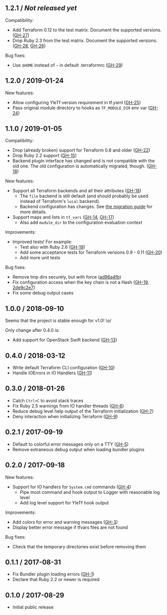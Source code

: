 ## 1.2.1 / _Not released yet_

Compatibility:

- Add Terraform 0.12 to the test matrix. Document the supported versions. ([GH-27](https://github.com/Yleisradio/yle_tf/pull/27))
- Drop Ruby 2.3 from the test matrix. Document the supported versions. ([GH-28](https://github.com/Yleisradio/yle_tf/pull/28), [GH-26](https://github.com/Yleisradio/yle_tf/pull/26))

Bug fixes:

- Use `$HOME` instead of `~` in default .terraformrc ([GH-29](https://github.com/Yleisradio/yle_tf/pull/29))

## 1.2.0 / 2019-01-24

New features:

- Allow configuring YleTf version requirement in tf.yaml ([GH-25](https://github.com/Yleisradio/yle_tf/pull/25))
- Pass original module directory to hooks as `TF_MODULE_DIR` env var ([GH-24](https://github.com/Yleisradio/yle_tf/pull/24))

## 1.1.0 / 2019-01-05

Compatibility:

- Drop (already broken) support for Terraform 0.8 and older ([GH-22](https://github.com/Yleisradio/yle_tf/pull/22))
- Drop Ruby 2.2 support ([GH-15](https://github.com/Yleisradio/yle_tf/pull/15))
- Backend plugin interface has changed and is not compatible with the old one. The old configuration is automatically migrated, though. ([GH-18](https://github.com/Yleisradio/yle_tf/pull/18))

New features:

- Support all Terraform backends and all their attributes ([GH-18](https://github.com/Yleisradio/yle_tf/pull/18))
    * The `file` backend is still default (and should probably be used instead of Terraform's `local` backend).
    * Backend configuration has changes. See [the migration guide](https://github.com/Yleisradio/yle_tf/wiki/Migrating-Configuration) for more details.
- Support maps and lists in `tf_vars` ([GH-14](https://github.com/Yleisradio/yle_tf/pull/14), [GH-17](https://github.com/Yleisradio/yle_tf/pull/17))
    * Also add `module_dir` to the configuration evaluation context

Improvements:

- Improved tests! For example:
    * Test also with Ruby 2.6 ([GH-19](https://github.com/Yleisradio/yle_tf/pull/19))
    * Add some acceptance tests for Terraform versions 0.9 - 0.11 ([GH-20](https://github.com/Yleisradio/yle_tf/pull/20))
    * Add more unit tests

Bug fixes:

- Remove tmp dirs securely, but with force ([ad96a4fb](https://github.com/Yleisradio/yle_tf/commit/ad96a4fb))
- Fix configuration access when the key chain is not a Hash ([GH-19](https://github.com/Yleisradio/yle_tf/pull/19), [2de9c2e7](https://github.com/Yleisradio/yle_tf/commit/2de9c2e7))
- Fix some debug output cases

## 1.0.0  / 2018-09-10

Seems that the project is stable enough for v1.0! \o/

Only change after 0.4.0 is:

- Add support for OpenStack Swift backend ([GH-13](https://github.com/Yleisradio/yle_tf/pull/13))

## 0.4.0  / 2018-03-12

- Write default Terraform CLI configuration ([GH-10](https://github.com/Yleisradio/yle_tf/pull/10))
- Handle IOErrors in IO Handlers ([GH-11](https://github.com/Yleisradio/yle_tf/pull/11))

## 0.3.0  / 2018-01-26

- Catch `Ctrl+C` to avoid stack traces
- Fix Ruby 2.5 warnings from IO handler threads ([GH-6](https://github.com/Yleisradio/yle_tf/pull/6))
- Reduce debug level help output of the Terraform initialization ([GH-7](https://github.com/Yleisradio/yle_tf/pull/7))
- Deny interaction when initializing Terraform ([GH-9](https://github.com/Yleisradio/yle_tf/pull/9))

## 0.2.1  / 2017-09-19

- Default to colorful error messages only on a TTY ([GH-5](https://github.com/Yleisradio/yle_tf/pull/5))
- Remove extraneous debug output when loading bundler plugins

## 0.2.0 / 2017-09-18

New features:

- Support for IO handlers for `System.cmd` commands ([GH-4](https://github.com/Yleisradio/yle_tf/pull/4))
    * Pipe most command and hook output to Logger with reasonable log level
    * Add log level support for YleTf hook output

Improvements:

- Add colors for error and warning messages ([GH-3](https://github.com/Yleisradio/yle_tf/pull/3))
- Display better error message if tfvars files are not found

Bug fixes:

- Check that the temporary directories exist before removing them

## 0.1.1 / 2017-08-31

- Fix Bundler plugin loading errors ([GH-1](https://github.com/Yleisradio/yle_tf/pull/1))
- Declare that Ruby 2.2 or newer is required

## 0.1.0 / 2017-08-29

- Initial public release
